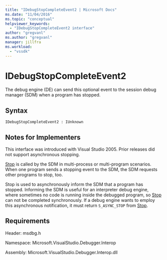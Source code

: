 ```yaml
---
title: "IDebugStopCompleteEvent2 | Microsoft Docs"
ms.date: "11/04/2016"
ms.topic: "conceptual"
helpviewer_keywords: 
  - "IDebugStopCompleteEvent2 interface"
author: "gregvanl"
ms.author: "gregvanl"
manager: jillfra
ms.workload: 
  - "vssdk"
---
```

# IDebugStopCompleteEvent2

The debug engine (DE) can send this optional event to the session debug manager (SDM) when a program has stopped.

## Syntax

```
IDebugStopCompleteEvent2 : IUnknown
```

## Notes for Implementers

This interface was introduced with Visual Studio 2005. Prior releases did not support asynchronous stopping.

[Stop](../../../extensibility/debugger/reference/idebugengineprogram2-stop.md) is called by the SDM in multi-process or multi-program scenarios. When one program sends a stopping event to the SDM, the SDM requests other programs to stop, too.

Stop is used to asynchronously inform the SDM that a program has stopped. Informing the SDM is useful for an interpreter debug engine, where sometimes no code is running inside the debugged program, so [Stop](../../../extensibility/debugger/reference/idebugengineprogram2-stop.md) can not be completed synchronously. If a debug engine wants to employ this asynchronous notification, it must return `S_ASYNC_STOP` from [Stop](../../../extensibility/debugger/reference/idebugengineprogram2-stop.md).

## Requirements

Header: msdbg.h

Namespace: Microsoft.VisualStudio.Debugger.Interop

Assembly: Microsoft.VisualStudio.Debugger.Interop.dll